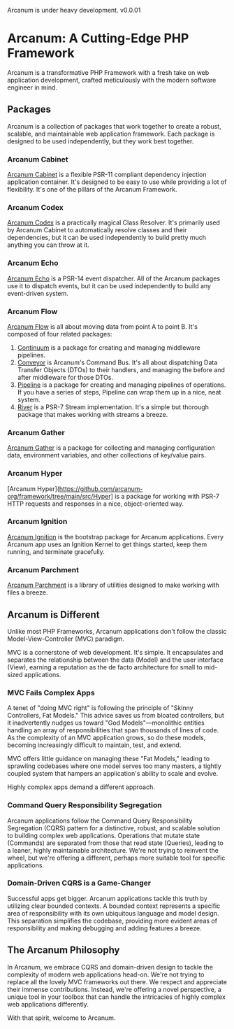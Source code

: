 Arcanum is under heavy development. v0.0.01

# Arcanum: A Cutting-Edge PHP Framework
Arcanum is a transformative PHP Framework with a fresh take on web application development, crafted meticulously with the modern software engineer in mind.

## Packages
Arcanum is a collection of packages that work together to create a robust, scalable, and maintainable web application framework. Each package is designed to be used independently, but they work best together.

### Arcanum Cabinet
[Arcanum Cabinet](https://github.com/arcanum-org/framework/tree/main/src/Cabinet) is a flexible PSR-11 compliant dependency injection application container. It's designed to be easy to use while providing a lot of flexibility. It's one of the pillars of the Arcanum Framework.

### Arcanum Codex
[Arcanum Codex](https://github.com/arcanum-org/framework/tree/main/src/Codex) is a practically magical Class Resolver. It's primarily used by Arcanum Cabinet to automatically resolve classes and their dependencies, but it can be used independently to build pretty much anything you can throw at it.

### Arcanum Echo
[Arcanum Echo](https://github.com/arcanum-org/framework/tree/main/src/Echo) is a PSR-14 event dispatcher. All of the Arcanum packages use it to dispatch events, but it can be used independently to build any event-driven system.

### Arcanum Flow
[Arcanum Flow](https://github.com/arcanum-org/framework/tree/main/src/Flow) is all about moving data from point A to point B. It's composed of four related packages:

1. [Continuum](https://github.com/arcanum-org/framework/tree/main/src/Flow/Continuum) is a package for creating and managing middleware pipelines.
2. [Conveyor](https://github.com/arcanum-org/framework/tree/main/src/Flow/Conveyor) is Arcanum's Command Bus. It's all about dispatching Data Transfer Objects (DTOs) to their handlers, and managing the before and after middleware for those DTOs.
3. [Pipeline](https://github.com/arcanum-org/framework/tree/main/src/Flow/Pipeline) is a package for creating and managing pipelines of operations. If you have a series of steps, Pipeline can wrap them up in a nice, neat system.
4. [River](https://github.com/arcanum-org/framework/tree/main/src/Flow/River) is a PSR-7 Stream implementation. It's a simple but thorough package that makes working with streams a breeze.

### Arcanum Gather
[Arcanum Gather](https://github.com/arcanum-org/framework/tree/main/src/Gather) is a package for collecting and managing configuration data, environment variables, and other collections of key/value pairs.

### Arcanum Hyper
[Arcanum Hyper](https://github.com/arcanum-org/framework/tree/main/src/Hyper] is a package for working with PSR-7 HTTP requests and responses in a nice, object-oriented way.

### Arcanum Ignition
[Arcanum Ignition](https://github.com/arcanum-org/framework/tree/main/src/Ignition) is the bootstrap package for Arcanum applications. Every Arcanum app uses an Ignition Kernel to get things started, keep them running, and terminate gracefully.

### Arcanum Parchment
[Arcanum Parchment](https://github.com/arcanum-org/framework/tree/main/src/Parchment) is a library of utilities designed to make working with files a breeze.

## Arcanum is Different
Unlike most PHP Frameworks, Arcanum applications don't follow the classic Model-View-Controller (MVC) paradigm.

MVC is a cornerstone of web development. It's simple. It encapsulates and separates the relationship between the data (Model) and the user interface (View), earning a reputation as the de facto architecture for small to mid-sized applications.

### MVC Fails Complex Apps
A tenet of "doing MVC right" is following the principle of "Skinny Controllers, Fat Models." This advice saves us from bloated controllers, but it inadvertently nudges us toward "God Models"—monolithic entities handling an array of responsibilities that span thousands of lines of code. As the complexity of an MVC application grows, so do these models, becoming increasingly difficult to maintain, test, and extend.

MVC offers little guidance on managing these "Fat Models," leading to sprawling codebases where one model serves too many masters, a tightly coupled system that hampers an application's ability to scale and evolve.

Highly complex apps demand a different approach.

### Command Query Responsibility Segregation
Arcanum applications follow the Command Query Responsibility Segregation (CQRS) pattern for a distinctive, robust, and scalable solution to building complex web applications. Operations that mutate state (Commands) are separated from those that read state (Queries), leading to a leaner, highly maintainable architecture. We're not trying to reinvent the wheel, but we're offering a different, perhaps more suitable tool for specific applications.

### Domain-Driven CQRS is a Game-Changer
Successful apps get bigger. Arcanum applications tackle this truth by utilizing clear bounded contexts. A bounded context represents a specific area of responsibility with its own ubiquitous language and model design. This separation simplifies the codebase, providing more evident areas of responsibility and making debugging and adding features a breeze.

## The Arcanum Philosophy
In Arcanum, we embrace CQRS and domain-driven design to tackle the complexity of modern web applications head-on. We're not trying to replace all the lovely MVC frameworks out there. We respect and appreciate their immense contributions. Instead, we're offering a novel perspective, a unique tool in your toolbox that can handle the intricacies of highly complex web applications differently.

With that spirit, welcome to Arcanum.
